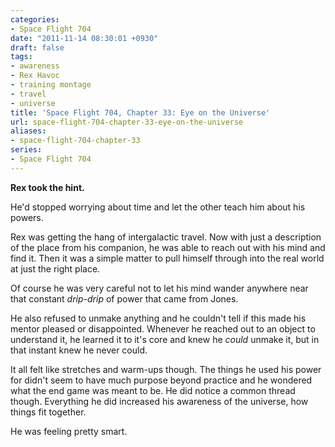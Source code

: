 ```yaml
---
categories:
- Space Flight 704
date: "2011-11-14 08:30:01 +0930"
draft: false
tags:
- awareness
- Rex Havoc
- training montage
- travel
- universe
title: 'Space Flight 704, Chapter 33: Eye on the Universe'
url: space-flight-704-chapter-33-eye-on-the-universe
aliases:
- space-flight-704-chapter-33
series:
- Space Flight 704
---
```

**Rex took the hint.**

He'd stopped worrying about time and let the other teach him about his powers.

Rex was getting the hang of intergalactic travel. Now with just a description of the place from his companion, he was able to reach out with his mind and find it. Then it was a simple matter to pull himself through into the real world at just the right place.

Of course he was very careful not to let his mind wander anywhere near that constant *drip-drip* of power that came from Jones.

He also refused to unmake anything and he couldn't tell if this made his mentor pleased or disappointed. Whenever he reached out to an object to understand it, he learned it to it's core and knew he *could* unmake it, but in that instant knew he never could.

It all felt like stretches and warm-ups though. The things he used his power for didn't seem to have much purpose beyond practice and he wondered what the end game was meant to be. He did notice a common thread though. Everything he did increased his awareness of the universe, how things fit together.

He was feeling pretty smart.
